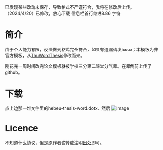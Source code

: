 已发现某些改动未保存，导致格式不严谨符合，我将在修改后上传。（2024/4/20）已修改，放心下载
信息栏首行缩进8.86 字符
# 简介

由于个人能力有限，没法做到格式完全符合，如果有遗漏请发issue；本模板为非官方模板，从[ThuWordThesis](https://github.com/qbh16/ThuWordThesis)修改而来。

刚花完一周时间改完论文模板就被学校三分第二课堂分气晕。在晕倒前上传了github。

# 下载
点上边那一堆文件里的hebeu-thesis-word.dotx，然后
![image](https://github.com/xyls184/hebeu-thesis-word/assets/20354136/63f6c2a0-90b4-4101-8cad-daab99995f70)


#  Licence

不知道什么协议，但是原作者说转载注明[出处](https://github.com/qbh16/ThuWordThesis)即可。

